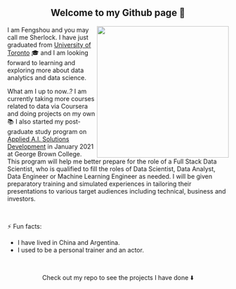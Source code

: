 <h2 align="center"> Welcome to my Github page 👋 </h2>
<p >
  <img src = "https://media.giphy.com/media/JrXas5ecb4FkwbFpIE/giphy.gif" height = 300px align="right"/>
</p>

 I am Fengshou and you may call me Sherlock. I have just graduated from [University of Toronto](https://www.utoronto.ca/) 🎓 and I am looking forward to learning and exploring more about data analytics and data science. 
  <p align = "left"> What am I up to now..? I am currently taking more courses related to data via Coursera and doing projects on my own📚 I also started my post-graduate study program on <a href = "https://www.georgebrown.ca/programs/applied-ai-solutions-development-program-t431?year=2020">Applied A.I. Solutions Development</a> in January 2021 at George Brown College. This program will help me better prepare for the role of a Full Stack Data Scientist, who is qualified to fill the roles of Data Scientist, Data Analyst, Data Engineer or Machine Learning Engineer as needed. I will be given preparatory training and simulated experiences in tailoring their presentations to various target audiences including technical, business and investors. </p>


<br>


<p> ⚡ Fun facts: </p>
<ul>
  <li> I have lived in China and Argentina. </li>
  <li> I used to be a personal trainer and an actor. </li> 
</ul>
 <br> 
 
<p align="center"> Check out my repo to see the projects I have done ⬇️</p>
